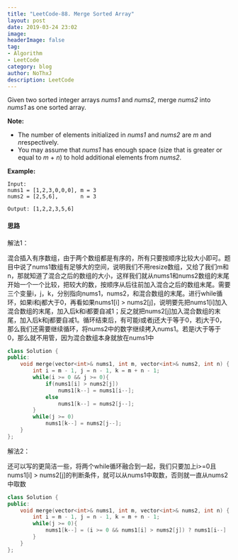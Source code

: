 ```yaml
---
title: "LeetCode-88. Merge Sorted Array"
layout: post
date: 2019-03-24 23:02
image: 
headerImage: false
tag:
- Algorithm
- LeetCode
category: blog
author: NoThxJ
description: LeetCode
---
```


Given two sorted integer arrays *nums1* and *nums2*, merge *nums2* into *nums1* as one sorted array.

**Note:**

- The number of elements initialized in *nums1* and *nums2* are *m* and *n*respectively.
- You may assume that *nums1* has enough space (size that is greater or equal to *m* + *n*) to hold additional elements from *nums2*.

**Example:**

```
Input:
nums1 = [1,2,3,0,0,0], m = 3
nums2 = [2,5,6],       n = 3

Output: [1,2,2,3,5,6]
```

#### 思路

解法1：

混合插入有序数组，由于两个数组都是有序的，所有只要按顺序比较大小即可。题目中说了nums1数组有足够大的空间，说明我们不用resize数组，又给了我们m和n，那就知道了混合之后的数组的大小，这样我们就从nums1和nums2数组的末尾开始一个一个比较，把较大的数，按顺序从后往前加入混合之后的数组末尾。需要三个变量i，j，k，分别指向nums1，nums2，和混合数组的末尾。进行while循环，如果i和j都大于0，再看如果nums1[i] > nums2[j]，说明要先把nums1[i]加入混合数组的末尾，加入后k和i都要自减1；反之就把nums2[j]加入混合数组的末尾，加入后k和j都要自减1。循环结束后，有可能i或者j还大于等于0，若j大于0，那么我们还需要继续循环，将nums2中的数字继续拷入nums1。若是i大于等于0，那么就不用管，因为混合数组本身就放在nums1中

```c++
class Solution {
public:
    void merge(vector<int>& nums1, int m, vector<int>& nums2, int n) {
        int i = m - 1, j = n - 1, k = m + n - 1;
        while(i >= 0 && j >= 0){
            if(nums1[i] > nums2[j])
                nums1[k--] = nums1[i--];
            else
                nums1[k--] = nums2[j--];
        }
        while(j >= 0)
            nums1[k--] = nums2[j--];
    }
};
```

解法2：

还可以写的更简洁一些，将两个while循环融合到一起，我们只要加上i>=0且nums1[i] > nums2[j]的判断条件，就可以从nums1中取数，否则就一直从nums2中取数

```c++
class Solution {
public:
    void merge(vector<int>& nums1, int m, vector<int>& nums2, int n) {
        int i = m - 1, j = n - 1, k = m + n - 1;
        while(j >= 0){
            nums1[k--] = (i >= 0 && nums1[i] > nums2[j]) ? nums1[i--] : nums2[j--];
        }
    }
};
```

